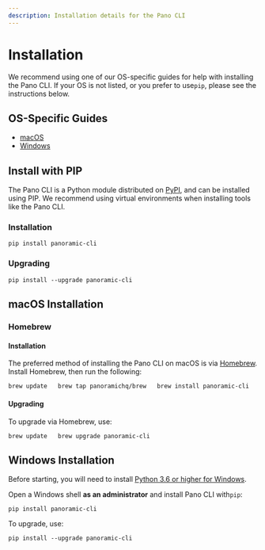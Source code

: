 ```yaml
---
description: Installation details for the Pano CLI
---
```


# Installation

We recommend using one of our OS-specific guides for help with installing the Pano CLI. If your OS is not listed, or you prefer to use`pip`, please see the instructions below.

## OS-Specific Guides

* [macOS](installation.md#macos-installation)
* [Windows](installation.md#windows-installation)

## Install with PIP

The Pano CLI is a Python module distributed on [PyPI](https://pypi.org/project/panoramic-cli/), and can be installed using PIP. We recommend using virtual environments when installing tools like the Pano CLI.

### Installation

`pip install panoramic-cli`

### Upgrading

`pip install --upgrade panoramic-cli`

## macOS Installation

### Homebrew

#### Installation

The preferred method of installing the Pano CLI on macOS is via [Homebrew](https://brew.sh/). Install Homebrew, then run the following:

`brew update  
brew tap panoramichq/brew  
brew install panoramic-cli`

#### Upgrading

To upgrade via Homebrew, use:

`brew update  
brew upgrade panoramic-cli`

## Windows Installation

Before starting, you will need to install [Python 3.6 or higher for Windows](https://www.python.org/downloads/windows/).

Open a Windows shell **as an administrator** and install Pano CLI with`pip`:

`pip install panoramic-cli`

To upgrade, use:

`pip install --upgrade panoramic-cli`

